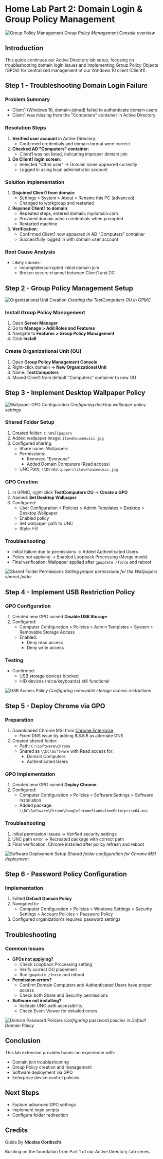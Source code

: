 # Home Lab Part 2: Domain Login & Group Policy Management

![Group Policy Management](images/Group_Policy.png)
*Group Policy Management Console overview*

## Introduction
This guide continues our Active Directory lab setup, focusing on troubleshooting domain login issues and implementing Group Policy Objects (GPOs) for centralized management of our Windows 10 client (Client1).

## Step 1 - Troubleshooting Domain Login Failure

### Problem Summary
- Client1 (Windows 10, domain-joined) failed to authenticate domain users
- Client1 was missing from the "Computers" container in Active Directory

### Resolution Steps
1. **Verified user account** in Active Directory:
   - Confirmed credentials and domain format were correct
2. **Checked AD "Computers" container**:
   - Client1 was not listed, indicating improper domain join
3. **On Client1 login screen**:
   - Selected "Other user" → Domain name appeared correctly
   - Logged in using local administrator account

### Solution Implementation
1. **Disjoined Client1 from domain**:
   - Settings > System > About > Rename this PC (advanced)
   - Changed to workgroup and restarted
2. **Rejoined Client1 to domain**:
   - Repeated steps, entered domain: mydomain.com
   - Provided domain admin credentials when prompted
   - Restarted machine
3. **Verification**:
   - Confirmed Client1 now appeared in AD "Computers" container
   - Successfully logged in with domain user account

### Root Cause Analysis
- Likely causes:
  - Incomplete/corrupted initial domain join
  - Broken secure channel between Client1 and DC

## Step 2 - Group Policy Management Setup

![Organizational Unit Creation](images/New%20OU.png)
*Creating the TestComputers OU in GPMC*

### Install Group Policy Management
1. Open **Server Manager**
2. Go to **Manage > Add Roles and Features**
3. Navigate to **Features > Group Policy Management**
4. Click **Install**

### Create Organizational Unit (OU)
1. Open **Group Policy Management Console**
2. Right-click domain → **New Organizational Unit**
3. Name: **TestComputers**
4. Moved Client1 from default "Computers" container to new OU


## Step 3 - Implement Desktop Wallpaper Policy

![Wallpaper GPO Configuration](images/GPO-wallpaper.png)
*Configuring desktop wallpaper policy settings*

### Shared Folder Setup
1. Created folder: `C:\Wallpapers`
2. Added wallpaper image: `ilovehousemusic.jpg`
3. Configured sharing:
   - Share name: Wallpapers
   - Permissions:
     - Removed "Everyone"
     - Added Domain Computers (Read access)
   - UNC Path: `\\DC\Wallpapers\ilovehousemusic.jpg`

### GPO Creation
1. In GPMC, right-click **TestComputers OU** → **Create a GPO**
2. Named: **Set Desktop Wallpaper**
3. Configured:
   - User Configuration > Policies > Admin Templates > Desktop > Desktop Wallpaper
   - Enabled policy
   - Set wallpaper path to UNC
   - Style: Fill

### Troubleshooting
- Initial failure due to permissions → Added Authenticated Users
- Policy not applying → Enabled Loopback Processing (Merge mode)
- Final verification: Wallpaper applied after `gpupdate /force` and reboot

![Shared Folder Permissions](images/Group%20Policy%20permissio0n%20-shared%20folder%20software.png)
*Setting proper permissions for the Wallpapers shared folder*

## Step 4 - Implement USB Restriction Policy

### GPO Configuration
1. Created new GPO named **Disable USB Storage**
2. Configured:
   - Computer Configuration > Policies > Admin Templates > System > Removable Storage Access
   - Enabled:
     - Deny read access
     - Deny write access

### Testing
- Confirmed:
  - USB storage devices blocked
  - HID devices (mice/keyboards) still functional

![USB Access Policy](images/GPO-%20update.png)
*Configuring removable storage access restrictions*

## Step 5 - Deploy Chrome via GPO

### Preparation
1. Downloaded Chrome MSI from [Chrome Enterprise](https://chromeenterprise.google/browser/download/)
   - Fixed DNS issue by adding 8.8.8.8 as alternate DNS
2. Created shared folder:
   - Path: `C:\Software\Chrome`
   - Shared as `\\DC\Software` with Read access for:
     - Domain Computers
     - Authenticated Users

### GPO Implementation
1. Created new GPO named **Deploy Chrome**
2. Configured:
   - Computer Configuration > Policies > Software Settings > Software Installation
   - Added package: `\\DC\Software\Chrome\GoogleChromeStandaloneEnterprise64.msi`

### Troubleshooting
1. Initial permission issues → Verified security settings
2. UNC path error → Recreated package with correct path
3. Final verification: Chrome installed after policy refresh and reboot

![Software Deployment Setup](images/Shared%20Folder.png)
*Shared folder configuration for Chrome MSI deployment*

## Step 6 - Password Policy Configuration

### Implementation
1. Edited **Default Domain Policy**
2. Navigated to:
   - Computer Configuration > Policies > Windows Settings > Security Settings > Account Policies > Password Policy
3. Configured organization's required password settings

## Troubleshooting

### Common Issues
- **GPOs not applying?**
  - Check Loopback Processing setting
  - Verify correct OU placement
  - Run `gpupdate /force` and reboot
- **Permission errors?**
  - Confirm Domain Computers and Authenticated Users have proper access
  - Check both Share and Security permissions
- **Software not installing?**
  - Validate UNC path accessibility
  - Check Event Viewer for detailed errors

![Domain Password Policies](images/Password%20policies.png)
*Configuring password policies in Default Domain Policy*

## Conclusion
This lab extension provides hands-on experience with:
- Domain join troubleshooting
- Group Policy creation and management
- Software deployment via GPO
- Enterprise device control policies

## Next Steps
- Explore advanced GPO settings
- Implement login scripts
- Configure folder redirection

## Credits
Guide By **Nicolas Cordischi**

Building on the foundation from Part 1 of our Active Directory Lab series.
